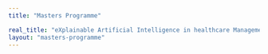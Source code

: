```yaml
---
title: "Masters Programme"

real_title: "eXplainable Artificial Intelligence in healthcare Management (xAIM)"
layout: "masters-programme"
---
```

